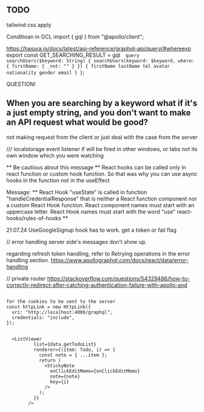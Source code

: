 ## TODO

tailwind css apply

Conditioan in GCL
import { gql } from "@apollo/client";

https://hasura.io/docs/latest/api-reference/graphql-api/query/#whereexp
export const GET_SEARCHING_RESULT = gql`  query searchUsers($keyword: String) {
    searchUsers(keyword: $keyword, where: { firstName: { _not: "" } }) {
      firstName
      lastName
      tel
      avatar
      nationality
      gender
      email
    }
  }`;

QUESTION!

## When you are searching by a keyword what if it's a just empty string, and you don't want to make an API request what would be good?

not making request from the client or just deal with the case from the server

/// localstorage event listener
if will be fired in other windows, or tabs not its own window which you were watching

** Be cautious about this message **
React hooks can be called only in react function or custom hook function.
So that was why you can use async hooks in the function not in the useEffect

Message: ** React Hook "useState" is called in function "handleCredentialResponse" that is neither a React function component nor a custom React Hook function. React component names must start with an uppercase letter. React Hook names must start with the word "use" react-hooks/rules-of-hooks **

21.07.24
UseGoogleSignup hook has to work. get a token or fail flag

// error handling
server side's messages don't show up.

regarding refresh token handling,
refer to Retrying operations in the error handling section.
https://www.apollographql.com/docs/react/data/error-handling

// private router
https://stackoverflow.com/questions/54329486/how-to-correctly-redirect-after-catching-authentication-failure-with-apollo-and

```

for the cookies to be sent to the server
const httpLink = new HttpLink({
  uri: "http://localhost:4000/graphql",
  credentials: "include",
});
```

```

  <ListViewer
          list={data.getTodoList}
          renderer={(item: Todo, i) => {
            const note = { ...item };
            return (
              <StickyNote
                onClickEditMemo={onClickEditMemo}
                note={note}
                key={i}
              />
            );
          }}
        />

```
